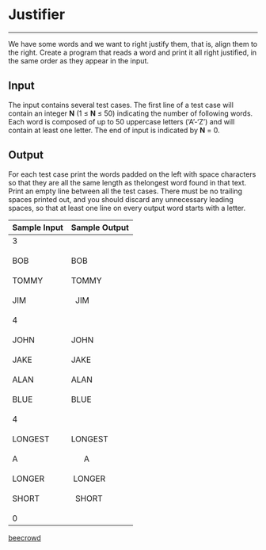 # Justifier

---

We have some words and we want to right justify them, that is, align them to the right. Create a program that reads a word and print it all right justified, in the same order as they appear in the input.

## Input

The input contains several test cases. The first line of a test case will contain an integer **N** (1 ≤ **N** ≤ 50) indicating the number of following words. Each word is composed of up to 50 uppercase letters (‘A’-‘Z’) and will contain at least one letter. The end of input is indicated by **N** = 0.

## Output

For each test case print the words padded on the left with space characters so that they are all the same length as thelongest word found in that text. Print an empty line between all the test cases. There must be no trailing spaces printed out, and you should discard any unnecessary leading spaces, so that at least one line on every 
output word starts with a letter.

| Sample Input                                                                                                                                                       | Sample Output                                                                                                                                              |
| ------------------------------------------------------------------------------------------------------------------------------------------------------------------ | ---------------------------------------------------------------------------------------------------------------------------------------------------------- |
| 3<br><br>BOB<br><br>TOMMY<br><br>JIM<br><br>4<br><br>JOHN<br><br>JAKE<br><br>ALAN<br><br>BLUE<br><br>4<br><br>LONGEST<br><br>A<br><br>LONGER<br><br>SHORT<br><br>0 | BOB<br><br>TOMMY<br><br>  JIM<br><br><br><br>JOHN<br><br>JAKE<br><br>ALAN<br><br>BLUE<br><br><br><br> LONGEST<br><br>      A<br><br> LONGER<br><br>  SHORT |

[beecrowd](https://www.beecrowd.com.br/judge/en/problems/view/1273)
